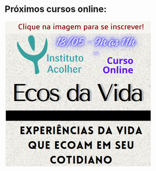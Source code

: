 # Próximos cursos online:

[![](/img/capa-2024-05-18.png)](https://forms.gle/657otZKb2hUVURgeA)





